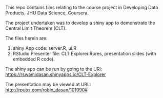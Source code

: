 
This repo contains files relating to the course project in Developing Data Products, JHU Data Science, Coursera.

The project undertaken was to develop a shiny app to demonstrate the Central Limit Theorem (CLT).

The files herein are: 

1. shiny App code: server.R, ui.R
2. RStudio Presenter file: CLT Explorer.Rpres, presentation slides (with embedded R code).

The shiny app can be run by going to the URl: https://rswamidasan.shinyapps.io/CLT-Explorer

The presentation may be viewed at URL: http://rpubs.com/robin_dasan/101090#

